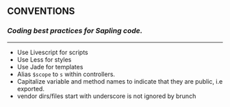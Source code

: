 ## CONVENTIONS
### *Coding best practices for Sapling code.*

***

* Use Livescript for scripts
* Use Less for styles
* Use Jade for templates
* Alias `$scope` to `s` within controllers.
* Capitalize variable and method names to indicate that they are public, i.e exported.
* vendor dirs/files start with underscore is not ignored by brunch
